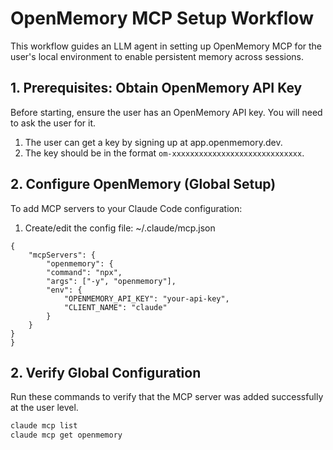 # OpenMemory MCP Setup Workflow

This workflow guides an LLM agent in setting up OpenMemory MCP for the user's local environment to enable persistent memory across sessions.

## 1. Prerequisites: Obtain OpenMemory API Key

Before starting, ensure the user has an OpenMemory API key. You will need to ask the user for it.

1. The user can get a key by signing up at app.openmemory.dev.
2. The key should be in the format `om-xxxxxxxxxxxxxxxxxxxxxxxxxxxxx`.

## 2. Configure OpenMemory (Global Setup)

To add MCP servers to your Claude Code configuration:                                                                                                        
                                                                                                                                                               
1. Create/edit the config file: ~/.claude/mcp.json         
                                                                                                  
```                                                                                                                             
{                                                                                                                                                            
    "mcpServers": {                                                                                                                                            
        "openmemory": {                                                                                                                                          
        "command": "npx",                                                                                                                                      
        "args": ["-y", "openmemory"],                                                                                                                          
        "env": {                                                                                                                                               
            "OPENMEMORY_API_KEY": "your-api-key",                                                                                                                
            "CLIENT_NAME": "claude"                                                                                                                              
        }                                                                                                                                                      
    }                                                                                                                                                        
}                                                                                                                                                          
}
```

## 2. Verify Global Configuration

Run these commands to verify that the MCP server was added successfully at the user level.

```bash
claude mcp list
claude mcp get openmemory
```
